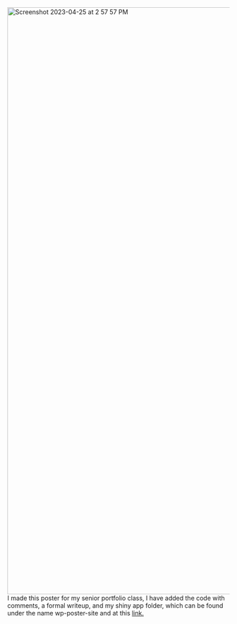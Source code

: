 <img width="1329" alt="Screenshot 2023-04-25 at 2 57 57 PM" src="https://user-images.githubusercontent.com/70241357/234388993-f97eb8fa-64e7-40a9-a318-11f61ea68b85.png">
I made this poster for my senior portfolio class, I have added the code with comments, a formal writeup, and my shiny app folder, which can be found under the name wp-poster-site and at this <a href="https://skrrrch.shinyapps.io/wp-poster-site/">link.</a>
